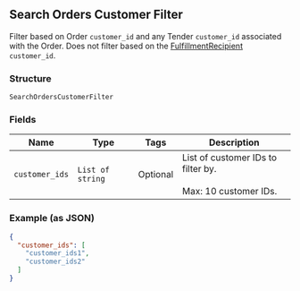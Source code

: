 ## Search Orders Customer Filter

Filter based on Order `customer_id` and any Tender `customer_id`
associated with the Order. Does not filter based on the
[FulfillmentRecipient](#type-orderfulfillmentrecipient) `customer_id`.

### Structure

`SearchOrdersCustomerFilter`

### Fields

| Name | Type | Tags | Description |
|  --- | --- | --- | --- |
| `customer_ids` | `List of string` | Optional | List of customer IDs to filter by.<br><br>Max: 10 customer IDs. |

### Example (as JSON)

```json
{
  "customer_ids": [
    "customer_ids1",
    "customer_ids2"
  ]
}
```

